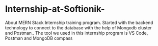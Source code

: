 # Internship-at-Softionik-
About MERN Stack Internship training program.
Started with the backend technology to connect to the database with the help of Mongodb cluster and Postman..
The tool we used in this internship program is VS Code, Postman and MongoDB compass 

